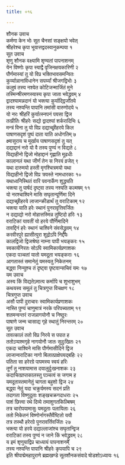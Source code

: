 ```yaml
---
title: ०१६

---
```

शौनक उवाच  
कर्मणा केन भोः सूत चैनसां सङ्क्षयो भवेत्  
श्रीहरेश्च कृपा भूयात्तद्वदस्वानुकम्पया १  
सूत उवाच  
शृणु शौनक वक्ष्यामि शृण्वतां पापनाशनम्  
येन विष्णोः कृपा स्याद्वै वृजिनक्षयकारिणी २  
पौर्णमास्यां तु यो विप्र भक्तिभावसमन्वितः  
कुर्य्यान्नानाविधानेन सपर्य्यां श्रीजगद्विभोः ३  
कलुषं तस्य नश्येत कोटिजन्मार्जितं मुने  
तस्मिन्श्रीरमणस्यास्य कृपा जाता भवेद्ध्रुवम् ४  
द्वादश्यामन्नदानं यो भक्त्या कुर्याद्द्विजातये  
तस्य नश्यन्ति पापानि तमांसी वारुणोदये ५  
यो नरः श्रीहरिं कुर्यात्स्नपनं पयसा द्विज  
तत्प्रीतिः श्रीहरेः सद्यो द्वादश्यां शर्करादिभिः ६  
मन्त्रं विना तु यो विप्र दद्याच्छ्रीहरये किल  
पाषाणसदृशं पुष्पं दाता याति अधोगतिम् ७  
क्ष्मासुराय च मूर्खाय पाषाणसदृशं तु यत्  
दद्याद्दानं नरो यो वै तस्य पुण्यं न विद्यते ८  
विद्याहीनो द्विजो मोहाद्दानं गृह्णाति मूढधीः  
कालानलं यथा जीर्णं तेन स निरयं व्रजेत् ९  
यथा दारुमयो हस्ती मृगश्चित्रमयो यथा  
विद्याहीनो द्विजो विप्र त्रयस्ते नामधारकाः १०  
यथाध्वनिस्थितं वारि पवनार्केण शुद्ध्यति  
भक्त्या तु पार्षदं दृष्ट्वा तस्य नश्यति कल्मषम् ११  
यो नरश्चाश्विने मासि सघृतान्पूर्णिमा दिने  
दद्याच्छ्रीहरये लाजान्क्रीडार्थं तु वराटिकाम् १२  
भक्त्या याति हरेः स्थानं पुनरावृत्तिवर्जितः  
न दद्याद्यो नरो मोहात्तस्मिन्न तुष्टिदो हरिः १३  
वराटिकां यावतीं यो हरये पौर्णिमादिने  
तावद्दिनं हरेः स्थानं चाश्विने संवसेद्ध्रुवम् १४  
करवीरपुरे ह्यासीत्पुरा शूद्रोऽपि निर्द्दयः  
कालद्विजो द्विजश्रेष्ठ नाम्ना पापी भयङ्करः १५  
स्वकार्यनिरतः सोऽपि स्वामिकार्यप्रणाशकः  
एकदा पञ्चतां यातो यमदूता भयङ्कराः १६  
आगतास्तं समानेतुं यमस्यतु निकेतनम्  
बद्ध्वा निन्युश्च तं दृष्ट्वा पृष्टवान्सचिवं यमः १७  
यम उवाच  
अस्य किं विद्यतेऽमात्य कर्मापि च शुभाशुभम्  
कथयस्व समूलं तु चित्रगुप्त विचक्षण १८  
चित्रगुप्त उवाच  
असौ पापी दुराचारः स्वामिकार्यप्रणाशकः  
नास्ति पुण्यं चाणुमात्रं नरके परिपच्यताम् १९  
शतमन्वन्तरं राजन्नागयोनौ च निष्ठुरः  
पाषाणे जन्म चासाद्य गृहे स्थातुं निरन्तरम् २०  
सूत उवाच  
तावत्कालं ततो विप्र निरये स पपात ह  
ततोऽप्यश्मगृहे नागयोनौ जातः सुदुःखितः २१  
एकदा चाश्विने मासि पौर्णमासीदिने द्विज  
लाजान्वराटिका नागो बिलात्प्राक्षेपयद्बहिः २२  
पतिता सा हरेरग्रे पापमस्य स्वयं हरिः  
तूर्णं तु नाशयामास दयालुर्दुःखनाशकः २३  
कदाचित्प्राप्तकालस्तु पञ्चत्वं स जगाम ह  
यमदूतास्तमानेतुं चागता बहुशो द्विज २४  
बद्ध्वा नेतुं यदा चक्रुर्यमस्य सदनं प्रति  
तदागता विष्णुदूताः शङ्खचक्रगदाधराः २५  
पाशं छित्त्वा रथे दिव्ये तमाशुगतकिल्बिषम्  
तत्र चारोपयामासुः यमदूताः पलायिताः २६  
ततो निकेतनं विष्णोर्नागस्तैर्वेष्टितो ययौ  
तत्र तस्थौ हरेरग्रे पुनरावर्त्तिवर्जितः २७  
भक्त्या यो हरये दद्याल्लाजांश्च सघृतान्द्विज  
वराटिकां तस्य पुण्यं न जाने किं भवेद्ध्रुवम् २८  
य इमं शृणुयाद्विप्र चाध्यायं पापनाशनम्  
तस्य नश्यन्ति पापानि श्रीहरेः कृपयापि च २९  
इति श्रीपाद्मेमहापुराणे ब्रह्मखण्डे सूतशौनकसंवादे षोडशोऽध्यायः १६
